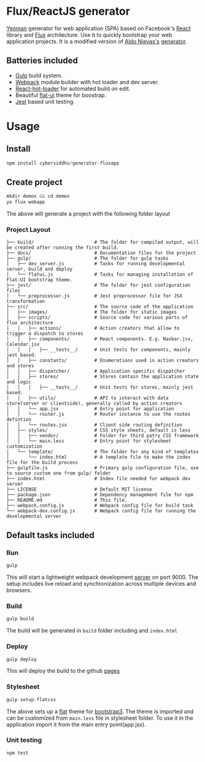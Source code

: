 # Flux/ReactJS generator

[Yeoman](http://yeoman.io) generator for web application (SPA) based on
Facebook's [React](https://facebook.github.io/react/) library and
[Flux](http://facebook.github.io/flux/) architecture. Use it to quickly
bootstrap your web application projects. 
It is a modified version of [Aldo Nievas's](https://github.com/alduro) [generator](https://github.com/alduro/generator-flux-webapp).

## Batteries included
* [Gulp](http://gulpjs.com) build system.
* [Webpack](http://webpack.github.io) module builder with hot loader and dev server.
* [React-hot-loader](http://gaearon.github.io/react-hot-loader/) for automated build on edit.
* Beautiful [flat-ui](http://designmodo.github.io/Flat-UI/) theme for boostrap. 
* [Jest](http://facebook.github.io/jest/) based unit testing.

# Usage
## Install
```js
npm install cybersiddhu/generator-fluxapp
```

## Create project

```js
mkdir demox && cd demox
yo flux-webapp
```

The above will generate a project with the following folder layout

### Project Layout

```
├── build/                      # The folder for compiled output, will be created after running the first build.
├── docs/                       # Documentation files for the project
├── gulp/                       # The folder for gulp tasks
│   ├── dev_server.js           # Tasks for running developmental server, build and deploy
│   └── flatui.js               # Tasks for managing installation of Flat-UI bootstrap theme.
├── jest/                       # The folder for jest configuration files
│   └── preprocessor.js         # Jest preprocessor file for JSX transformation
├── src/                        # The source code of the application
│   ├── images/                 # The folder for static images
│   ├── scripts/                # Source code for various parts of flux architecture
│   │   ├── actions/            # Action creators that allow to trigger a dispatch to stores
│   │   ├── components/         # React components. E.g. Navbar.jsx, Calendar.jsx
│   │   │   ├── __tests__/      # Unit tests for components, mainly jest based.
│   │   ├── constants/          # Enumerations used in action creators and stores
│   │   ├── dispatcher/         # Application specific dispatcher
│   │   ├── stores/             # Stores contain the application state and logic
│   │   │   ├── __tests__/      # Unit tests for stores, mainly jest based.
│   │   ├── utils/              # API to interact with data store(server or clientside), generally called by action creators
│   │   └── app.jsx             # Entry point for application
│   │   └── router.js           # Router instance to use the routes defintion
│   │   └── routes.jsx          # Client side routing definition
│   ├── styles/                 # CSS style sheets, default is less
│   │   ├── vendor/             # Folder for third patry CSS framework
│   │   └── main.less           # Entry point for stylesheet customization
│   └── template/               # The folder for any kind of templates
│       └── index.html          # A template file to make the index file for the build process
├── gulpfile.js                 # Primary gulp configuration file, use to source custom one from gulp/ folder
├── index.html                  # Index file needed for webpack dev server
├── LICENSE                     # Default MIT license 
├── package.json                # Dependency management file for npm
├── README.md                   # This file.
├── webpack.config.js           # Webpack config file for build task
└── webpack-dev.config.js       # Webpack config file for running the developmental server

```

## Default tasks included

### Run

```js
gulp
```

This will start a lightweight webpack development
[server](http://webpack.github.io/docs/webpack-dev-server.html) on port 9000.
The setup includes live reload and synchronization across multiple devices and
browsers.

### Build

```js
gulp build
```

The build will be generated in ```build``` folder including and ```index.html```

### Deploy

```js
gulp deploy
```

This will deploy the build to the github [pages](https://pages.github.com/)

### Stylesheet

```js
gulp setup:flatcss
```

The above sets up a [flat](https://github.com/designmodo/Flat-UI) theme for
[bootstrap3](http://getbootstrap.com). The theme is imported and can be
customized from ```main.less``` file in stylesheet folder. To use it in the
application import it from the main entry point(app.jsx).

### Unit testing

```js
npm test
```
